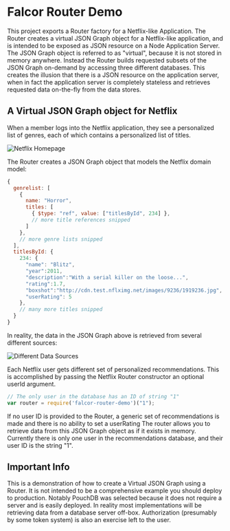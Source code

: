 # Falcor Router Demo

This project exports a Router factory for a Netflix-like Application. The Router creates a virtual JSON Graph object for a Netflix-like application, and is intended to be exposed as JSON resource on a Node Application Server. The JSON Graph object is referred to as "virtual", because it is not stored in memory anywhere. Instead the Router builds requested subsets of the JSON Graph on-demand by accessing three different databases. This creates the illusion that there is a JSON resource on the application server, when in fact the application server is completely stateless and retrieves requested data on-the-fly from the data stores.

## A Virtual JSON Graph object for Netflix

When a member logs into the Netflix application, they see a personalized list of genres, each of which contains a personalized list of titles.

![Netflix Homepage](http://netflix.github.io/falcor/images/netflix-screenshot.png)

The Router creates a JSON Graph object that models the Netflix domain model:

~~~js
{
  genrelist: [
    {
      name: "Horror",
      titles: [
        { $type: "ref", value: ["titlesById", 234] },
        // more title references snipped
      ]
    },
    // more genre lists snipped
  ],
  titlesById: {
    234: {
      "name": "Blitz",
      "year":2011,
      "description":"With a serial killer on the loose...",
      "rating":1.7,
      "boxshot":"http://cdn.test.nflximg.net/images/9236/1919236.jpg",
      "userRating": 5
    },
    // many more titles snipped
  }
}
~~~

In reality, the data in the JSON Graph above is retrieved from several different sources:

![Different Data Sources](http://netflix.github.io/falcor/images/services-diagram.png)

Each Netflix user gets different set of personalized recommendations. This is accomplished by passing the Netflix Router constructor an optional userId argument.

~~~js
// The only user in the database has an ID of string "1"
var router = require('falcor-router-demo')("1");
~~~

If no user ID is provided to the Router, a generic set of recommendations is made and there is no ability to set a userRating
The router allows you to retrieve data from this JSON Graph object as if it exists in memory. Currently there is only one user in the recommendations database, and their user ID is the string "1".

## Important Info

This is a demonstration of how to create a Virtual JSON Graph using a Router. It is not intended to be a comprehensive example you should deploy to production. Notably PouchDB was selected because it does not require a server and is easily deployed. In reality most implementations will be retrieving data from a database server off-box. Authorization (presumably by some token system) is also an exercise left to the user.





